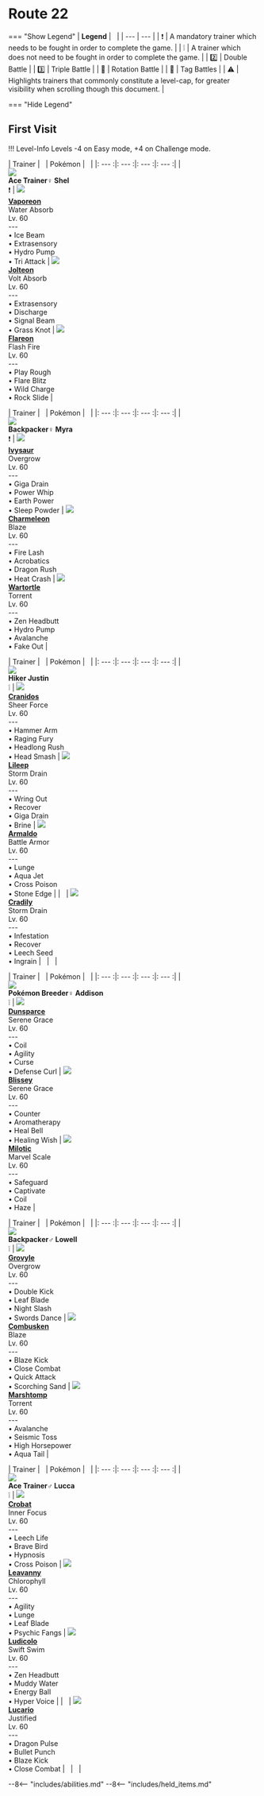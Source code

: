 # Route 22

=== "Show Legend"
    | __Legend__ | &nbsp; |
    | --- | --- |
    | :exclamation: | A mandatory trainer which needs to be fought in order to complete the game. |
    | :grey_exclamation: | A trainer which does not need to be fought in order to complete the game. |
    | :two:  | Double Battle | 
    |  :three:  | Triple Battle |
    | :arrows_counterclockwise:  | Rotation Battle |
    | :handshake: | Tag Battles |
    | :warning: | Highlights trainers that commonly constitute a level-cap, for greater visibility when scrolling though this document. |

=== "Hide Legend"
&nbsp;

## First Visit

!!! Level-Info
    Levels -4 on Easy mode, +4 on Challenge mode.

| Trainer | &nbsp; | Pokémon | &nbsp; |
|: --- :|: --- :|: --- :|: --- :|
| <br>![][AceTrainer♀Shel]<br>__Ace Trainer♀ Shel__<br>:exclamation:  | ![][134] <br> __[Vaporeon]__ <br>Water Absorb<br>Lv. 60<br>---<br>• Ice Beam<br>• Extrasensory<br>• Hydro Pump<br>• Tri Attack | ![][135] <br> __[Jolteon]__ <br>Volt Absorb<br>Lv. 60<br>---<br>• Extrasensory<br>• Discharge<br>• Signal Beam<br>• Grass Knot | ![][136] <br> __[Flareon]__ <br>Flash Fire<br>Lv. 60<br>---<br>• Play Rough<br>• Flare Blitz<br>• Wild Charge<br>• Rock Slide |

| Trainer | &nbsp; | Pokémon | &nbsp; |
|: --- :|: --- :|: --- :|: --- :|
| <br>![][Backpacker♀Myra]<br>__Backpacker♀ Myra__<br>:exclamation:  | ![][2] <br> __[Ivysaur]__ <br>Overgrow<br>Lv. 60<br>---<br>• Giga Drain<br>• Power Whip<br>• Earth Power<br>• Sleep Powder | ![][5] <br> __[Charmeleon]__ <br>Blaze<br>Lv. 60<br>---<br>• Fire Lash<br>• Acrobatics<br>• Dragon Rush<br>• Heat Crash | ![][8] <br> __[Wartortle]__ <br>Torrent<br>Lv. 60<br>---<br>• Zen Headbutt<br>• Hydro Pump<br>• Avalanche<br>• Fake Out |

| Trainer | &nbsp; | Pokémon | &nbsp; |
|: --- :|: --- :|: --- :|: --- :|
| <br>![][HikerJustin]<br>__Hiker Justin__<br>:grey_exclamation:  | ![][408] <br> __[Cranidos]__ <br>Sheer Force<br>Lv. 60<br>---<br>• Hammer Arm<br>• Raging Fury<br>• Headlong Rush<br>• Head Smash | ![][345] <br> __[Lileep]__ <br>Storm Drain<br>Lv. 60<br>---<br>• Wring Out<br>• Recover<br>• Giga Drain<br>• Brine | ![][348] <br> __[Armaldo]__ <br>Battle Armor<br>Lv. 60<br>---<br>• Lunge<br>• Aqua Jet<br>• Cross Poison<br>• Stone Edge |
| &nbsp; | ![][346] <br> __[Cradily]__ <br>Storm Drain<br>Lv. 60<br>---<br>• Infestation<br>• Recover<br>• Leech Seed<br>• Ingrain | &nbsp; | &nbsp; |

| Trainer | &nbsp; | Pokémon | &nbsp; |
|: --- :|: --- :|: --- :|: --- :|
| <br>![][PokémonBreeder♀Addison]<br>__Pokémon Breeder♀ Addison__<br>:grey_exclamation:  | ![][206] <br> __[Dunsparce]__ <br>Serene Grace<br>Lv. 60<br>---<br>• Coil<br>• Agility<br>• Curse<br>• Defense Curl | ![][242] <br> __[Blissey]__ <br>Serene Grace<br>Lv. 60<br>---<br>• Counter<br>• Aromatherapy<br>• Heal Bell<br>• Healing Wish | ![][350] <br> __[Milotic]__ <br>Marvel Scale<br>Lv. 60<br>---<br>• Safeguard<br>• Captivate<br>• Coil<br>• Haze |

| Trainer | &nbsp; | Pokémon | &nbsp; |
|: --- :|: --- :|: --- :|: --- :|
| <br>![][Backpacker♂Lowell]<br>__Backpacker♂ Lowell__<br>:grey_exclamation:  | ![][253] <br> __[Grovyle]__ <br>Overgrow<br>Lv. 60<br>---<br>• Double Kick<br>• Leaf Blade<br>• Night Slash<br>• Swords Dance | ![][256] <br> __[Combusken]__ <br>Blaze<br>Lv. 60<br>---<br>• Blaze Kick<br>• Close Combat<br>• Quick Attack<br>• Scorching Sand | ![][259] <br> __[Marshtomp]__ <br>Torrent<br>Lv. 60<br>---<br>• Avalanche<br>• Seismic Toss<br>• High Horsepower<br>• Aqua Tail |

| Trainer | &nbsp; | Pokémon | &nbsp; |
|: --- :|: --- :|: --- :|: --- :|
| <br>![][AceTrainer♂Lucca]<br>__Ace Trainer♂ Lucca__<br>:grey_exclamation:  | ![][169] <br> __[Crobat]__ <br>Inner Focus<br>Lv. 60<br>---<br>• Leech Life<br>• Brave Bird<br>• Hypnosis<br>• Cross Poison | ![][542] <br> __[Leavanny]__ <br>Chlorophyll<br>Lv. 60<br>---<br>• Agility<br>• Lunge<br>• Leaf Blade<br>• Psychic Fangs | ![][272] <br> __[Ludicolo]__ <br>Swift Swim<br>Lv. 60<br>---<br>• Zen Headbutt<br>• Muddy Water<br>• Energy Ball<br>• Hyper Voice |
| &nbsp; | ![][448] <br> __[Lucario]__ <br>Justified<br>Lv. 60<br>---<br>• Dragon Pulse<br>• Bullet Punch<br>• Blaze Kick<br>• Close Combat | &nbsp; | &nbsp; |





--8<-- "includes/abilities.md"
--8<-- "includes/held_items.md"

[AceTrainer♀Shel]: ../img/Trainers/Ace_Trainer_Female.gif
[134]: ../img/animated/134.gif
[Vaporeon]: ../pokemons/134/
[135]: ../img/animated/135.gif
[Jolteon]: ../pokemons/135/
[136]: ../img/animated/136.gif
[Flareon]: ../pokemons/136/
[Backpacker♀Myra]: ../img/Trainers/Backpacker_Female.gif
[2]: ../img/animated/2.gif
[Ivysaur]: ../pokemons/002/
[5]: ../img/animated/5.gif
[Charmeleon]: ../pokemons/005/
[8]: ../img/animated/8.gif
[Wartortle]: ../pokemons/008/
[HikerJustin]: ../img/Trainers/Hiker.gif
[408]: ../img/animated/408.gif
[Cranidos]: ../pokemons/408/
[345]: ../img/animated/345.gif
[Lileep]: ../pokemons/345/
[348]: ../img/animated/348.gif
[Armaldo]: ../pokemons/348/
[346]: ../img/animated/346.gif
[Cradily]: ../pokemons/346/
[PokémonBreeder♀Addison]: ../img/Trainers/Pokémon_Breeder_Female.gif
[206]: ../img/animated/206.gif
[Dunsparce]: ../pokemons/206/
[242]: ../img/animated/242.gif
[Blissey]: ../pokemons/242/
[350]: ../img/animated/350.gif
[Milotic]: ../pokemons/350/
[Backpacker♂Lowell]: ../img/Trainers/Backpacker_Male.gif
[253]: ../img/animated/253.gif
[Grovyle]: ../pokemons/253/
[256]: ../img/animated/256.gif
[Combusken]: ../pokemons/256/
[259]: ../img/animated/259.gif
[Marshtomp]: ../pokemons/259/
[AceTrainer♂Lucca]: ../img/Trainers/Ace_Trainer_Male.gif
[169]: ../img/animated/169.gif
[Crobat]: ../pokemons/169/
[542]: ../img/animated/542.gif
[Leavanny]: ../pokemons/542/
[272]: ../img/animated/272.gif
[Ludicolo]: ../pokemons/272/
[448]: ../img/animated/448.gif
[Lucario]: ../pokemons/448/